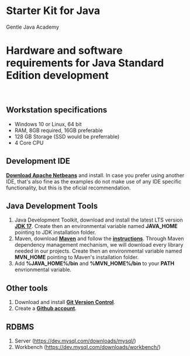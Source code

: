 # Starter Kit for Java
Gentle Java Academy



# Hardware and software requirements for Java Standard Edition development
&nbsp;
&nbsp;

## Workstation specifications
- Windows 10 or Linux, 64 bit
- RAM, 8GB required, 16GB preferable
- 128 GB Storage (SSD would be preferrable)
- 4 Core CPU

## Development IDE
**[Download Apache Netbeans](https://netbeans.apache.org/download/index.html)** and install. In case you prefer using another IDE, that's also fine  as the examples do not make use of any IDE specific functionality, but this is the oficial recommendation. 

## Java Development Tools
1. Java Development Toolkit, download and install the latest LTS version **[JDK 17](https://bell-sw.com/)**. Create then an environmental variable named **JAVA_HOME** pointing to JDK installation folder.
2. Maven, download **[Maven](https://maven.apache.org/download.cgi)** and follow the **[instructions](https://maven.apache.org/install.html)**. Through Maven dependency management mechanism, we will download every library needed in our projects.  Create then an environmental variable named **MVN_HOME** pointing to Maven's installation folder.
3. Add **%JAVA_HOME%/bin** and **%MVN_HOME%/bin** to your **PATH** envrionmental variable.

## Other tools
1. Download and install **[Git Version Control](https://git-scm.com/downloads)**.
2. Create a **[Github account](https://github.com/join)**.

## RDBMS
1. Server (https://dev.mysql.com/downloads/mysql/) 
2. Workbench (https://dev.mysql.com/downloads/workbench/)


